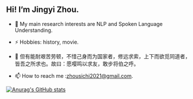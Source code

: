 ## Hi! I’m Jingyi Zhou.

- 🌱 My main research interests are NLP and Spoken Language Understanding.

- ⚡ Hobbies: history, movie.
 
- 👀 但有能耐艰苦劳顿，不惜己身而为国家者，修远求索，上下而欲觅同道者，皆吾之所求也。故曰：愿嘤鸣以求友，敢步将伯之呼。
  
- 📫 How to reach me :zhousichi2021@gmail.com.

[![Anurag's GitHub stats](https://github-readme-stats.vercel.app/api?username=zsc19)](https://github.com/anuraghazra/github-readme-stats)
<!---
zsc19/zsc19 is a ✨ special ✨ repository because its `README.md` (this file) appears on your GitHub profile.
You can click the Preview link to take a look at your changes.
- 💞️ I’m looking to collaborate on ...
- 👀 I’m interested in ...
--->
